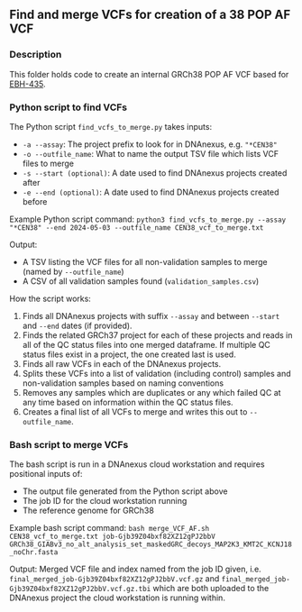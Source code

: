 ## Find and merge VCFs for creation of a 38 POP AF VCF

### Description
This folder holds code to create an internal GRCh38 POP AF VCF based for [EBH-435](https://cuhbioinformatics.atlassian.net/browse/DI-435).

### Python script to find VCFs
The Python script `find_vcfs_to_merge.py` takes inputs:
- `-a --assay`: The project prefix to look for in DNAnexus, e.g. `"*CEN38"`
- `-o --outfile_name`: What to name the output TSV file which lists VCF files to merge
- `-s --start (optional)`: A date used to find DNAnexus projects created after
- `-e --end (optional)`: A date used to find DNAnexus projects created before

Example Python script command:
`python3 find_vcfs_to_merge.py --assay "*CEN38" --end 2024-05-03 --outfile_name CEN38_vcf_to_merge.txt`

Output:
- A TSV listing the VCF files for all non-validation samples to merge (named by `--outfile_name`)
- A CSV of all validation samples found (`validation_samples.csv`)

How the script works:
1. Finds all DNAnexus projects with suffix `--assay` and between `--start` and `--end` dates (if provided).
2. Finds the related GRCh37 project for each of these projects and reads in all of the QC status files into one merged dataframe. If multiple QC status files exist in a project, the one created last is used.
3. Finds all raw VCFs in each of the DNAnexus projects.
4. Splits these VCFs into a list of validation (including control) samples and non-validation samples based on naming conventions
5. Removes any samples which are duplicates or any which failed QC at any time based on information within the QC status files.
6. Creates a final list of all VCFs to merge and writes this out to `--outfile_name`.

### Bash script to merge VCFs
The bash script is run in a DNAnexus cloud workstation and requires positional inputs of:
- The output file generated from the Python script above
- The job ID for the cloud workstation running
- The reference genome for GRCh38

Example bash script command:
`bash merge_VCF_AF.sh CEN38_vcf_to_merge.txt job-Gjb39Z04bxf82XZ12gPJ2bbV GRCh38_GIABv3_no_alt_analysis_set_maskedGRC_decoys_MAP2K3_KMT2C_KCNJ18_noChr.fasta`

Output:
Merged VCF file and index named from the job ID given, i.e. `final_merged_job-Gjb39Z04bxf82XZ12gPJ2bbV.vcf.gz` and `final_merged_job-Gjb39Z04bxf82XZ12gPJ2bbV.vcf.gz.tbi` which are both uploaded to the DNAnexus project the cloud workstation is running within.